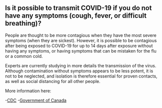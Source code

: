 ## Is it possible to transmit COVID-19 if you do not have any symptoms (cough, fever, or difficult breathing)?

People are thought to be more contagious when they have the most severe symptoms (when they are sickest). However, it is possible to be contagious after being exposed to COVID-19 for up to 14 days after exposure without having any symptoms, or having symptoms that can be mistaken for the flu or a common cold.

Experts are currently studying in more details the transmission of the virus. Although contamination without symptoms appears to be less potent, it is not to be neglected, and isolation is therefore essential for proven contacts, as well as social distancing for all other people.

More information here:

-[CDC](https://www.cdc.gov/coronavirus/2019-ncov/prepare/transmission.html) -[Government of Canada](https://www.canada.ca/en/public-health/services/diseases/2019-novel-coronavirus-infection/symptoms.html)
